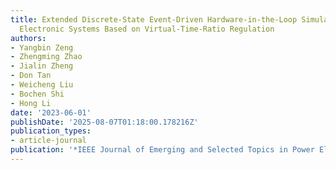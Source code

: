 ```yaml
---
title: Extended Discrete-State Event-Driven Hardware-in-the-Loop Simulation for Power
  Electronic Systems Based on Virtual-Time-Ratio Regulation
authors:
- Yangbin Zeng
- Zhengming Zhao
- Jialin Zheng
- Don Tan
- Weicheng Liu
- Bochen Shi
- Hong Li
date: '2023-06-01'
publishDate: '2025-08-07T01:18:00.178216Z'
publication_types:
- article-journal
publication: '*IEEE Journal of Emerging and Selected Topics in Power Electronics*'
---
```

